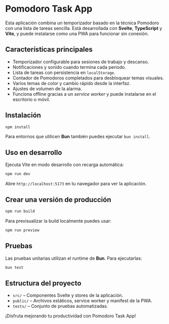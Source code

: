 # Pomodoro Task App

Esta aplicación combina un temporizador basado en la técnica Pomodoro con una lista de tareas sencilla. Está desarrollada con **Svelte**, **TypeScript** y **Vite**, y puede instalarse como una PWA para funcionar sin conexión.

## Características principales

- Temporizador configurable para sesiones de trabajo y descanso.
- Notificaciones y sonido cuando termina cada periodo.
- Lista de tareas con persistencia en `localStorage`.
- Contador de Pomodoros completados para desbloquear temas visuales.
- Varios temas de color y cambio rápido desde la interfaz.
- Ajustes de volumen de la alarma.
- Funciona offline gracias a un *service worker* y puede instalarse en el escritorio o móvil.

## Instalación

```bash
npm install
```

Para entornos que utilicen **Bun** también puedes ejecutar `bun install`.

## Uso en desarrollo

Ejecuta Vite en modo desarrollo con recarga automática:

```bash
npm run dev
```

Abre `http://localhost:5173` en tu navegador para ver la aplicación.

## Crear una versión de producción

```bash
npm run build
```

Para previsualizar la build localmente puedes usar:

```bash
npm run preview
```

## Pruebas

Las pruebas unitarias utilizan el runtime de **Bun**. Para ejecutarlas:

```bash
bun test
```

## Estructura del proyecto

- `src/` – Componentes Svelte y stores de la aplicación.
- `public/` – Archivos estáticos, service worker y manifest de la PWA.
- `tests/` – Conjunto de pruebas automatizadas.

¡Disfruta mejorando tu productividad con Pomodoro Task App!
